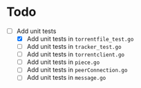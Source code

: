 # Todo

- [ ] Add unit tests
  - [X] Add unit tests in `torrentfile_test.go`
  - [ ] Add unit tests in `tracker_test.go`
  - [ ] Add unit tests in `torrentclient.go`
  - [ ] Add unit tests in `piece.go`
  - [ ] Add unit tests in `peerConnection.go`
  - [ ] Add unit tests in `message.go`
